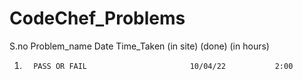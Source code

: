 # CodeChef_Problems
S.no      Problem_name                        Date          Time_Taken 
           (in site)                         (done)         (in hours)
 
1.       PASS OR FAIL                       10/04/22           2:00
